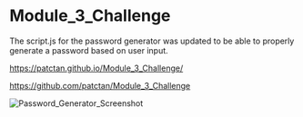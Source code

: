 # Module_3_Challenge

The script.js for the password generator was updated to be able to properly generate a password based on user input.

https://patctan.github.io/Module_3_Challenge/

https://github.com/patctan/Module_3_Challenge

![Password_Generator_Screenshot](Password_Generator_Screenshot.png)